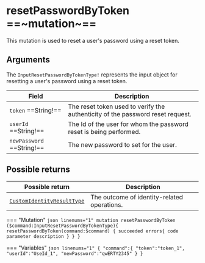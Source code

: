 # resetPasswordByToken ==~mutation~==

This mutation is used to reset a user's password using a reset token.

## Arguments

The `InputResetPasswordByTokenType!` represents the input object for resetting a user's password using a reset token.

| Field                   | Description                                                                                                                         |
|-------------------------|-------------------------------------------------------------------------------------------------------------------------------------|
| `token`  ==String!==    | The reset token used to verify the authenticity of the password reset request.                                                      |
| `userId`  ==String!==   | The Id of the user for whom the password reset is being performed.                                                                   |
| `newPassword`  ==String!==  | The new password to set for the user.                                                                                            |


## Possible returns

| Possible return                                          	            | Description                                                       	|
|--------------------------------------------------------------------	|--------------------------------------------------------------------	|
| [`CustomIdentityResultType`](../Objects/CustomIdentityResultType.md)  | The outcome of identity-related operations.                        	|


=== "Mutation"
    ```json linenums="1"
    mutation resetPasswordByToken ($command:InputResetPasswordByTokenType){
    resetPasswordByToken(command:$command)
    {
        succeeded
        errors{
        code
        parameter
        description
        }
    }
    }
    ```

=== "Variables"
    ```json linenums="1"
    {
    "command":{
        "token":"token_1",
        "userId":"UseId_1",
        "newPassword":"qwERTY2345"
    }
    }
    ```
